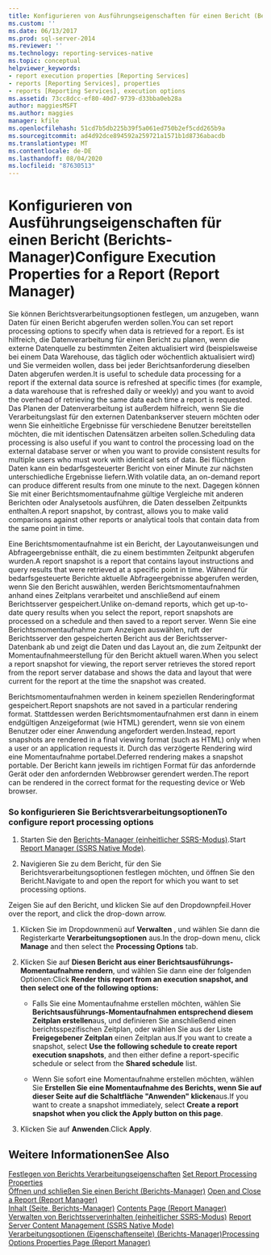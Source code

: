 ```yaml
---
title: Konfigurieren von Ausführungseigenschaften für einen Bericht (Berichts-Manager) | Microsoft-Dokumentation
ms.custom: ''
ms.date: 06/13/2017
ms.prod: sql-server-2014
ms.reviewer: ''
ms.technology: reporting-services-native
ms.topic: conceptual
helpviewer_keywords:
- report execution properties [Reporting Services]
- reports [Reporting Services], properties
- reports [Reporting Services], execution options
ms.assetid: 73cc8dcc-ef80-40d7-9739-d33bba0eb28a
author: maggiesMSFT
ms.author: maggies
manager: kfile
ms.openlocfilehash: 51cd7b5db225b39f5a061ed750b2ef5cdd265b9a
ms.sourcegitcommit: ad4d92dce894592a259721a1571b1d8736abacdb
ms.translationtype: MT
ms.contentlocale: de-DE
ms.lasthandoff: 08/04/2020
ms.locfileid: "87630513"
---
```

# <a name="configure-execution-properties-for-a-report--report-manager"></a><span data-ttu-id="18b06-102">Konfigurieren von Ausführungseigenschaften für einen Bericht (Berichts-Manager)</span><span class="sxs-lookup"><span data-stu-id="18b06-102">Configure Execution Properties for a Report  (Report Manager)</span></span>
  <span data-ttu-id="18b06-103">Sie können Berichtsverarbeitungsoptionen festlegen, um anzugeben, wann Daten für einen Bericht abgerufen werden sollen.</span><span class="sxs-lookup"><span data-stu-id="18b06-103">You can set report processing options to specify when data is retrieved for a report.</span></span> <span data-ttu-id="18b06-104">Es ist hilfreich, die Datenverarbeitung für einen Bericht zu planen, wenn die externe Datenquelle zu bestimmten Zeiten aktualisiert wird (beispielsweise bei einem Data Warehouse, das täglich oder wöchentlich aktualisiert wird) und Sie vermeiden wollen, dass bei jeder Berichtsanforderung dieselben Daten abgerufen werden.</span><span class="sxs-lookup"><span data-stu-id="18b06-104">It is useful to schedule data processing for a report if the external data source is refreshed at specific times (for example, a data warehouse that is refreshed daily or weekly) and you want to avoid the overhead of retrieving the same data each time a report is requested.</span></span> <span data-ttu-id="18b06-105">Das Planen der Datenverarbeitung ist außerdem hilfreich, wenn Sie die Verarbeitungslast für den externen Datenbankserver steuern möchten oder wenn Sie einheitliche Ergebnisse für verschiedene Benutzer bereitstellen möchten, die mit identischen Datensätzen arbeiten sollen.</span><span class="sxs-lookup"><span data-stu-id="18b06-105">Scheduling data processing is also useful if you want to control the processing load on the external database server or when you want to provide consistent results for multiple users who must work with identical sets of data.</span></span> <span data-ttu-id="18b06-106">Bei flüchtigen Daten kann ein bedarfsgesteuerter Bericht von einer Minute zur nächsten unterschiedliche Ergebnisse liefern.</span><span class="sxs-lookup"><span data-stu-id="18b06-106">With volatile data, an on-demand report can produce different results from one minute to the next.</span></span> <span data-ttu-id="18b06-107">Dagegen können Sie mit einer Berichtsmomentaufnahme gültige Vergleiche mit anderen Berichten oder Analysetools ausführen, die Daten desselben Zeitpunkts enthalten.</span><span class="sxs-lookup"><span data-stu-id="18b06-107">A report snapshot, by contrast, allows you to make valid comparisons against other reports or analytical tools that contain data from the same point in time.</span></span>  
  
 <span data-ttu-id="18b06-108">Eine Berichtsmomentaufnahme ist ein Bericht, der Layoutanweisungen und Abfrageergebnisse enthält, die zu einem bestimmten Zeitpunkt abgerufen wurden.</span><span class="sxs-lookup"><span data-stu-id="18b06-108">A report snapshot is a report that contains layout instructions and query results that were retrieved at a specific point in time.</span></span> <span data-ttu-id="18b06-109">Während für bedarfsgesteuerte Berichte aktuelle Abfrageergebnisse abgerufen werden, wenn Sie den Bericht auswählen, werden Berichtsmomentaufnahmen anhand eines Zeitplans verarbeitet und anschließend auf einem Berichtsserver gespeichert.</span><span class="sxs-lookup"><span data-stu-id="18b06-109">Unlike on-demand reports, which get up-to-date query results when you select the report, report snapshots are processed on a schedule and then saved to a report server.</span></span> <span data-ttu-id="18b06-110">Wenn Sie eine Berichtsmomentaufnahme zum Anzeigen auswählen, ruft der Berichtsserver den gespeicherten Bericht aus der Berichtsserver-Datenbank ab und zeigt die Daten und das Layout an, die zum Zeitpunkt der Momentaufnahmeerstellung für den Bericht aktuell waren.</span><span class="sxs-lookup"><span data-stu-id="18b06-110">When you select a report snapshot for viewing, the report server retrieves the stored report from the report server database and shows the data and layout that were current for the report at the time the snapshot was created.</span></span>  
  
 <span data-ttu-id="18b06-111">Berichtsmomentaufnahmen werden in keinem speziellen Renderingformat gespeichert.</span><span class="sxs-lookup"><span data-stu-id="18b06-111">Report snapshots are not saved in a particular rendering format.</span></span> <span data-ttu-id="18b06-112">Stattdessen werden Berichtsmomentaufnahmen erst dann in einem endgültigen Anzeigeformat (wie HTML) gerendert, wenn sie von einem Benutzer oder einer Anwendung angefordert werden.</span><span class="sxs-lookup"><span data-stu-id="18b06-112">Instead, report snapshots are rendered in a final viewing format (such as HTML) only when a user or an application requests it.</span></span> <span data-ttu-id="18b06-113">Durch das verzögerte Rendering wird eine Momentaufnahme portabel.</span><span class="sxs-lookup"><span data-stu-id="18b06-113">Deferred rendering makes a snapshot portable.</span></span> <span data-ttu-id="18b06-114">Der Bericht kann jeweils im richtigen Format für das anfordernde Gerät oder den anfordernden Webbrowser gerendert werden.</span><span class="sxs-lookup"><span data-stu-id="18b06-114">The report can be rendered in the correct format for the requesting device or Web browser.</span></span>  
  
### <a name="to-configure-report-processing-options"></a><span data-ttu-id="18b06-115">So konfigurieren Sie Berichtsverarbeitungsoptionen</span><span class="sxs-lookup"><span data-stu-id="18b06-115">To configure report processing options</span></span>  
  
1.  <span data-ttu-id="18b06-116">Starten Sie den [Berichts-Manager &#40;einheitlicher SSRS-Modus&#41;](../report-manager-ssrs-native-mode.md).</span><span class="sxs-lookup"><span data-stu-id="18b06-116">Start [Report Manager  &#40;SSRS Native Mode&#41;](../report-manager-ssrs-native-mode.md).</span></span>  
  
2.  <span data-ttu-id="18b06-117">Navigieren Sie zu dem Bericht, für den Sie Berichtsverarbeitungsoptionen festlegen möchten, und öffnen Sie den Bericht.</span><span class="sxs-lookup"><span data-stu-id="18b06-117">Navigate to and open the report for which you want to set processing options.</span></span>  
  
 <span data-ttu-id="18b06-118">Zeigen Sie auf den Bericht, und klicken Sie auf den Dropdownpfeil.</span><span class="sxs-lookup"><span data-stu-id="18b06-118">Hover over the report, and click the drop-down arrow.</span></span>  
  
1.  <span data-ttu-id="18b06-119">Klicken Sie im Dropdownmenü auf **Verwalten** , und wählen Sie dann die Registerkarte **Verarbeitungsoptionen** aus.</span><span class="sxs-lookup"><span data-stu-id="18b06-119">In the drop-down menu, click **Manage** and then select the **Processing Options** tab.</span></span>  
  
2.  <span data-ttu-id="18b06-120">Klicken Sie auf **Diesen Bericht aus einer Berichtsausführungs-Momentaufnahme rendern**, und wählen Sie dann eine der folgenden Optionen:</span><span class="sxs-lookup"><span data-stu-id="18b06-120">Click **Render this report from an execution snapshot, and then select one of the following options:**</span></span>  
  
    -   <span data-ttu-id="18b06-121">Falls Sie eine Momentaufnahme erstellen möchten, wählen Sie **Berichtsausführungs-Momentaufnahmen entsprechend diesem Zeitplan erstellen**aus, und definieren Sie anschließend einen berichtsspezifischen Zeitplan, oder wählen Sie aus der Liste **Freigegebener Zeitplan** einen Zeitplan aus.</span><span class="sxs-lookup"><span data-stu-id="18b06-121">If you want to create a snapshot, select **Use the following schedule to create report execution snapshots**, and then either define a report-specific schedule or select from the **Shared schedule** list.</span></span>  
  
    -   <span data-ttu-id="18b06-122">Wenn Sie sofort eine Momentaufnahme erstellen möchten, wählen Sie **Erstellen Sie eine Momentaufnahme des Berichts, wenn Sie auf dieser Seite auf die Schaltfläche "Anwenden" klicken**aus.</span><span class="sxs-lookup"><span data-stu-id="18b06-122">If you want to create a snapshot immediately, select **Create a report snapshot when you click the Apply button on this page**.</span></span>  
  
3.  <span data-ttu-id="18b06-123">Klicken Sie auf **Anwenden**.</span><span class="sxs-lookup"><span data-stu-id="18b06-123">Click **Apply**.</span></span>  
  
## <a name="see-also"></a><span data-ttu-id="18b06-124">Weitere Informationen</span><span class="sxs-lookup"><span data-stu-id="18b06-124">See Also</span></span>  
 <span data-ttu-id="18b06-125">[Festlegen von Berichts Verarbeitungseigenschaften](../report-server/set-report-processing-properties.md) </span><span class="sxs-lookup"><span data-stu-id="18b06-125">[Set Report Processing Properties](../report-server/set-report-processing-properties.md) </span></span>  
 <span data-ttu-id="18b06-126">[Öffnen und schließen Sie einen Bericht &#40;Berichts-Manager&#41;](../reports/open-and-close-a-report-report-manager.md) </span><span class="sxs-lookup"><span data-stu-id="18b06-126">[Open and Close a Report &#40;Report Manager&#41;](../reports/open-and-close-a-report-report-manager.md) </span></span>  
 <span data-ttu-id="18b06-127">[Inhalt &#40;Seite, Berichts-Manager&#41;](../contents-page-report-manager.md) </span><span class="sxs-lookup"><span data-stu-id="18b06-127">[Contents Page &#40;Report Manager&#41;](../contents-page-report-manager.md) </span></span>  
 <span data-ttu-id="18b06-128">[Verwalten von Berichtsserverinhalten &#40;einheitlicher SSRS-Modus&#41;](../report-server/report-server-content-management-ssrs-native-mode.md) </span><span class="sxs-lookup"><span data-stu-id="18b06-128">[Report Server Content Management &#40;SSRS Native Mode&#41;](../report-server/report-server-content-management-ssrs-native-mode.md) </span></span>  
 [<span data-ttu-id="18b06-129">Verarbeitungsoptionen (Eigenschaftenseite) (Berichts-Manager)</span><span class="sxs-lookup"><span data-stu-id="18b06-129">Processing Options Properties Page &#40;Report Manager&#41;</span></span>](../processing-options-properties-page-report-manager.md)  
  
  
